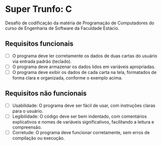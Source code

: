 # Super Trunfo: C
Desafio de codificação da matéria de Programação de Computadores do curso de Engenharia de Software da Faculdade Estácio.

## Requisitos funcionais

- [ ] O programa deve ler corretamente os dados de duas cartas do usuário via entrada padrão (teclado).
- [ ] O programa deve armazenar os dados lidos em variáveis apropriadas.
- [ ] O programa deve exibir os dados de cada carta na tela, formatados de forma clara e organizada, conforme o exemplo acima.

## Requisitos não funcionais

- [ ] Usabilidade: O programa deve ser fácil de usar, com instruções claras para o usuário.
- [ ] Legibilidade: O código deve ser bem indentado, com comentários explicativos e nomes de variáveis significativos, facilitando a leitura e compreensão.
- [ ] Corretude: O programa deve funcionar corretamente, sem erros de compilação ou execução.
